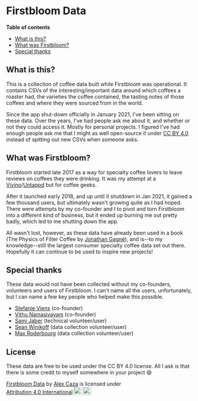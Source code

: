 # Firstbloom Data

**Table of contents**
- [What is this?](#what-is-this)
- [What was Firstbloom?](#what-was-firstbloom)
- [Special thanks](#special-thanks)

## What is this?
This is a collection of coffee data built while Firstbloom was operational. It contains CSVs of the interesting/important data around which coffees a roaster had, the varieties the coffee contained, the tasting notes of those coffees and where they were sourced from in the world.

Since the app shut-down officially in January 2021, I've been sitting on these data. Over the years, I've had people ask me about it, and whether or not they could access it. Mostly for personal projects. I figured I've had enough people ask me that I might as well open-source it under [CC BY 4.0](https://creativecommons.org/licenses/by/4.0) instead of spitting out new CSVs when someone asks.

## What was Firstbloom?
Firstbloom started late 2017 as a way for specialty coffee lovers to leave reviews on coffees they were drinking. It was my attempt at a [Vivino](https://www.vivino.com/)/[Untappd](https://untappd.com/) but for coffee geeks.

After it launched early 2018, and up until it shutdown in Jan 2021, it gained a few thousand users, but ultimately wasn't growing quite as I had hoped. There were attempts by my co-founder and I to pivot and turn Firstbloom into a different kind of business, but it ended up burning me out pretty badly, which led to me shutting down the app.

All wasn't lost, however, as these data have already been used in a book (The Physics of Filter Coffee by [Jonathan Gagné](https://coffeeadastra.com/)), and is--to my knowledge--still the largest consumer specialty coffee data set out there. Hopefully it can continue to be used to inspire new projects!

## Special thanks
These data would not have been collected without my co-founders, volunteers and users of Firstbloom. I can't name all the users, unfortunately, but I can name a few key people who helped make this possible.

- [Stefanie Viens](https://www.stefanie.works/) (co-founder)
- [Vithu Namasivayam](https://www.linkedin.com/in/vithunamasivayam/) (co-founder)
- [Sami Jaber](https://github.com/samijaber) (technical volunteer/user)
- [Sean Winikoff](https://github.com/Seanwinikoff) (data collection volunteer/user)
- [Max Roderbourg](https://www.instagram.com/maxroderbourg) (data collection volunteer/user)

## License

These data are free to be used under the CC BY 4.0 license. All I ask is that there is some credit to myself somewhere in your project 😄

<p xmlns:cc="http://creativecommons.org/ns#" xmlns:dct="http://purl.org/dc/terms/"><a property="dct:title" rel="cc:attributionURL" href="https://github.com/alexcaza/firstbloom-data">Firstbloom Data</a> by <a rel="cc:attributionURL dct:creator" property="cc:attributionName" href="https://alexcaza.com">Alex Caza</a> is licensed under <a href="http://creativecommons.org/licenses/by/4.0/?ref=chooser-v1" target="_blank" rel="license noopener noreferrer" style="display:inline-block;">Attribution 4.0 International<img style="height:22px!important;margin-left:3px;vertical-align:text-bottom;" src="https://mirrors.creativecommons.org/presskit/icons/cc.svg?ref=chooser-v1"><img style="height:22px!important;margin-left:3px;vertical-align:text-bottom;" src="https://mirrors.creativecommons.org/presskit/icons/by.svg?ref=chooser-v1"></a></p>
